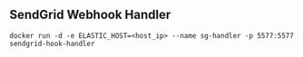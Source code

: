 ## SendGrid Webhook Handler

```
docker run -d -e ELASTIC_HOST=<host_ip> --name sg-handler -p 5577:5577 sendgrid-hook-handler
```

